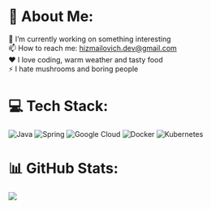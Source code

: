 # 💫 About Me:
🔭 I’m currently working on something interesting<br>📫 How to reach me: hizmailovich.dev@gmail.com<br>❤️ I love coding, warm weather and tasty food<br>⚡ I hate mushrooms and boring people

# 💻 Tech Stack:
![Java](https://img.shields.io/badge/java-%23ED8B00.svg?style=for-the-badge&logo=java&logoColor=white) ![Spring](https://img.shields.io/badge/spring-%236DB33F.svg?style=for-the-badge&logo=spring&logoColor=white) ![Google Cloud](https://img.shields.io/badge/Google%20Cloud-%234285F4.svg?style=for-the-badge&logo=google-cloud&logoColor=white) ![Docker](https://img.shields.io/badge/docker-%230db7ed.svg?style=for-the-badge&logo=docker&logoColor=white) ![Kubernetes](https://img.shields.io/badge/kubernetes-%23326ce5.svg?style=for-the-badge&logo=kubernetes&logoColor=white)

# 📊 GitHub Stats:
![](https://github-readme-stats.vercel.app/api/top-langs/?username=hizmailovich&theme=default&hide_border=false&include_all_commits=true&count_private=true&layout=compact)
